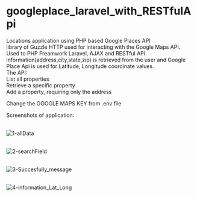# googleplace_laravel_with_RESTfulApi
Locations application using PHP based Google Places API<br>
library of Guzzle HTTP used for interacting with the Google Maps API.<br>
Used to PHP Freamwork Laravel, AJAX and RESTful API.<br>
information(address,city,state,zip) is retrieved from the user and Google Place Api is used for Latitude, Longitude coordinate values.<br>
The API:<br>
List all properties<br>
Retrieve a specific property<br>
Add a property, requiring only the address<br>

Change the GOOGLE MAPS KEY from .env file<br>

Screenshots of application:<br><br>

![1-allData](https://user-images.githubusercontent.com/9948191/55423714-25861180-5587-11e9-9a34-b830f4684a16.png)<br><br>

![2-searchField](https://user-images.githubusercontent.com/9948191/55423769-46e6fd80-5587-11e9-8bff-bdc455cf8ec3.png)<br><br>

![3-Succesfully_message](https://user-images.githubusercontent.com/9948191/55423785-50706580-5587-11e9-97bd-dab4f16a4dad.png)<br><br>

![4-information_Lat_Long](https://user-images.githubusercontent.com/9948191/55423794-56664680-5587-11e9-8e07-6bcae8624536.png)<br><br>

